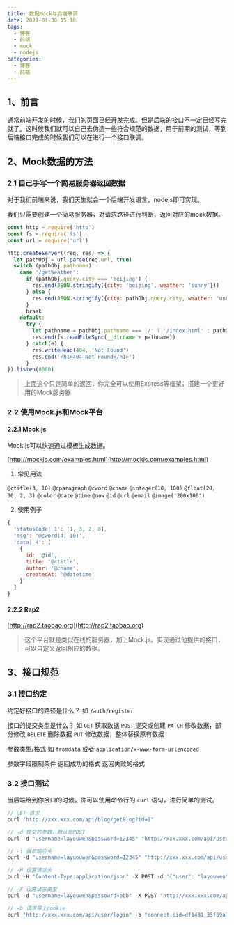 ```yaml
---
title: 数据Mock与后端联调
date: 2021-01-30 15:18
tags:
  - 博客
  - 前端
  - mock
  - nodejs
categories:
  - 博客
  - 前端
---
```


## 1、前言

通常前端开发的时候，我们的页面已经开发完成。但是后端的接口不一定已经写完就了。这时候我们就可以自己去伪造一些符合规范的数据，用于前期的测试，等到后端接口完成的时候我们可以在进行一个接口联调。

## 2、Mock数据的方法

### 2.1 自己手写一个简易服务器返回数据

对于我们前端来说，我们天生就会一个后端开发语言，nodejs即可实现。

我们只需要创建一个简易服务器，对请求路径进行判断，返回对应的mock数据。

```js
const http = require('http')
const fs = require('fs')
const url = require('url')

http.createServer((req, res) => {
  let pathObj = url.parse(req.url, true)
  switch (pathObj.pathname)
    case '/getWeather':
      if (pathObj.query.city === 'beijing') {
        res.end(JSON.stringify({city: 'beijing', weather: 'sunny'}))
      } else {
        res.end(JSON.stringify({city: pathObj.query.city, weather: 'unknown'}))
      }
      braak
    default:
      try {
        let pathname = pathObj.pathname === '/' ? '/index.html' : pathObj.pathname
        res.end(fs.readFileSync(__dirname + pathname))
      } catch(e) {
        res.writeHead(404, 'Not Found')
        res.end('<h1>404 Not Found</h1>')
      }
}).listen(8080)
```

> 上面这个只是简单的返回，你完全可以使用Express等框架，搭建一个更好用的Mock服务器

### 2.2 使用Mock.js和Mock平台

#### 2.2.1 Mock.js

Mock.js可以快速通过模板生成数据。

[http://mockjs.com/examples.html](http://mockjs.com/examples.html)

1. 常见用法

`@ctitle(3, 10)`
`@cparagraph`
`@cword`
`@cname`
`@integer(10, 100)`
`@float(20, 30, 2, 3)`
`@color`
`@date`
`@time`
`@now`
`@id`
`@url`
`@email`
`@image('200x100')`

2. 使用例子

```js
{
  'statusCode| 1': [1, 3, 2, 8],
  'msg': '@cword(4, 10)',
  'data| 4': [
    {
      id: '@id',
      title: '@ctitle',
      author: '@cname',
      createdAt: '@datetime'
    }
  ]
}
```

#### 2.2.2 Rap2

[http://rap2.taobao.org](http://rap2.taobao.org)

> 这个平台就是类似在线的服务器，加上Mock.js。实现通过他提供的接口，可以自定义返回相应的数据。

## 3、接口规范

### 3.1 接口约定

约定好接口的路径是什么？
如
`/auth/register`

接口的提交类型是什么？
如
`GET` 获取数据
`POST` 提交或创建
`PATCH` 修改数据，部分修改
`DELETE` 删除数据
`PUT` 修改数据，整体替换原有数据

参数类型/格式
如
`fromdata` 或者 `application/x-www-form-urlencoded`

参数字段限制条件
返回成功的格式
返回失败的格式

### 3.2 接口测试

当后端给到你接口的时候，你可以使用命令行的 `curl` 语句，进行简单的测试。

```js
// GET 请求
curl "http://xxx.xxx.com/api/blog/getBlog?id=1"

// -d 提交的参数，默认是POST
curl -d "username=layouwen&password=12345" "http://xxx.xxx.com/api/user/login"

// -i 展示响应头
curl -d "username=layuouwen&password=12345" "http://xxx.xxx.com/api/user/login" -i

// -H 设置请求头
curl -H "Content-Type:application/json" -X POST -d '{"user": "layouwen", "password": "123456"}' "http://xxx.xxx.com/api/user/login"

// -X 设置请求类型
curl -d "username=layouwen&passowrd=bbb" -X POST "http://xxx.xxx.com/api/blog/list"

// -b 请求带上cookie
curl "http://xxx.xxx.com/api/user/login" -b "connect.sid=df1431 35f89a7sdf89gasdf2g#$@123."
```